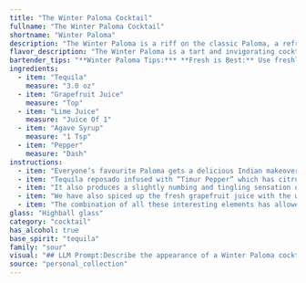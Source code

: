 ```yaml
---
title: "The Winter Paloma Cocktail"
fullname: "The Winter Paloma Cocktail"
shortname: "Winter Paloma"
description: "The Winter Paloma is a riff on the classic Paloma, a refreshing tequila-based cocktail that hails from Mexico.  This twist adds a touch of spice with pepper, creating a warming and complex flavor profile perfect for the colder months. "
flavor_description: "The Winter Paloma is a tart and invigorating cocktail. The tequila provides a warm, smoky base, while the grapefruit juice delivers a bright, citrusy punch. Lime juice adds a touch of acidity, balancing the sweetness of the agave syrup. A subtle kick of pepper adds complexity and warmth, creating a truly unique and satisfying flavor profile. "
bartender_tips: "**Winter Paloma Tips:*** **Fresh is Best:** Use freshly squeezed grapefruit and lime juice for optimal flavor.* **Pepper Power:**  Add a pinch of freshly ground black pepper to the shaker for a warming kick.* **Sugar Solution:**  Agave syrup provides a smooth sweetness, but you can substitute simple syrup.* **Chill Factor:**  Serve the cocktail chilled for a refreshing winter experience.* **Garnish Game:** A grapefruit wedge and a sprig of rosemary elevate the presentation. "
ingredients:
  - item: "Tequila"
    measure: "3.0 oz"
  - item: "Grapefruit Juice"
    measure: "Top"
  - item: "Lime Juice"
    measure: "Juice Of 1"
  - item: "Agave Syrup"
    measure: "1 Tsp"
  - item: "Pepper"
    measure: "Dash"
instructions:
  - item: "Everyone’s favourite Paloma gets a delicious Indian makeover."
  - item: "Tequila reposado infused with “Timur Pepper” which has citrusy & grapefruit notes and is grown at the foothills of Himalaya."
  - item: "It also produces a slightly numbing and tingling sensation on your lip when consumed."
  - item: "We have also spiced up the fresh grapefruit juice with the warming spice blend from Himalaya."
  - item: "The combination of all these interesting elements has allowed us to elevate your Paloma sipping experience."
glass: "Highball glass"
category: "cocktail"
has_alcohol: true
base_spirit: "tequila"
family: "sour"
visual: "## LLM Prompt:Describe the appearance of a Winter Paloma cocktail. It is made with tequila, grapefruit juice, lime juice, agave syrup, and a touch of black pepper. Imagine the drink sitting in a rocks glass with ice. Focus on the colors, clarity, and any potential garnishes. **Bonus:** Consider how the addition of black pepper might affect the visual appeal of the drink. Does it create a layered effect, or add subtle hints of color? "
source: "personal_collection"
---
```


